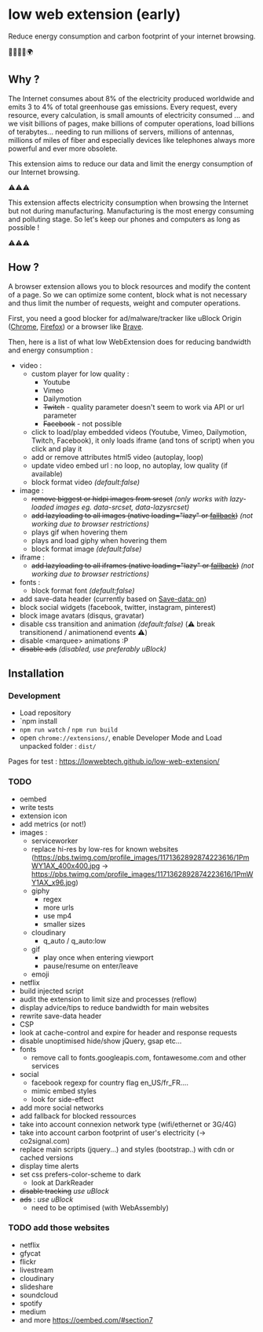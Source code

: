 # low web extension (early)

Reduce energy consumption and carbon footprint of your internet browsing.

:green_heart::herb::deciduous_tree::evergreen_tree::earth_africa:


## Why ?

The Internet consumes about 8% of the electricity produced worldwide and emits 3 to 4% of total greenhouse gas emissions. Every request, every resource, every calculation, is small amounts of electricity consumed ... and we visit billions of pages, make billions of computer operations, load billions of terabytes... needing to run millions of servers, millions of antennas, millions of miles of fiber and especially devices like telephones always more powerful and ever more obsolete.

This extension aims to reduce our data and limit the energy consumption of our Internet browsing.

:warning::warning::warning: 

This extension affects electricity consumption when browsing the Internet but not during manufacturing. Manufacturing is the most energy consuming and polluting stage. So let's keep our phones and computers as long as possible !

:warning::warning::warning:


## How ?

A browser extension allows you to block resources and modify the content of a page. So we can optimize some content, block what is not necessary and thus limit the number of requests, weight and computer operations.

First, you need a good blocker for ad/malware/tracker like uBlock Origin ([Chrome](https://chrome.google.com/webstore/detail/ublock-origin/cjpalhdlnbpafiamejdnhcphjbkeiagm), [Firefox](https://addons.mozilla.org/fr/firefox/addon/ublock-origin/)) or a browser like [Brave](https://brave.com/). 

Then, here is a list of what low WebExtension does for reducing bandwidth and energy consumption :
- video :
    + custom player for low quality : 
        * Youtube
        * Vimeo
        * Dailymotion
        * ~~Twitch~~ - quality parameter doesn't seem to work via API or url parameter
        * ~~Facebook~~ - not possible
    + click to load/play embedded videos (Youtube, Vimeo, Dailymotion, Twitch, Facebook), it only loads iframe (and tons of script) when you click and play it
    + add or remove attributes html5 video (autoplay, loop)
    + update video embed url : no loop, no autoplay, low quality (if available)
    + block format video *(default:false)*
- image : 
    + ~~remove biggest or hidpi images from srcset~~ *(only works with lazy-loaded images eg. data-srcset, data-lazysrcset)*
    + ~~add lazyloading to all images (native loading="lazy" or [fallback](https://github.com/verlok/lazyload))~~ *(not working due to browser restrictions)*
    + plays gif when hovering them
    + plays and load giphy when hovering them
    + block format image *(default:false)*
- iframe :
    + ~~add lazyloading to all iframes (native loading="lazy" or [fallback](https://github.com/verlok/lazyload))~~ *(not working due to browser restrictions)*
- fonts : 
    + block format font *(default:false)*
- add save-data header (currently based on [Save-data: on](https://chrome.google.com/webstore/detail/save-data-on/nholpkfnmjbinlhcfihkhiehdaohlibg))
- block social widgets (facebook, twitter, instagram, pinterest)
- block image avatars (disqus, gravatar)
- disable css transition and animation *(default:false)* (:warning: break transitionend / animationend events :warning:)
- disable &lt;marquee&gt; animations :P
- ~~disable ads~~ *(disabled, use preferably uBlock)*


## Installation

### Development

- Load repository
- `npm install
- `npm run watch` / `npm run build`
- open `chrome://extensions/`, enable Developer Mode and Load unpacked folder : `dist/`

Pages for test : 
https://lowwebtech.github.io/low-web-extension/



### TODO
- oembed
- write tests
- extension icon
- add metrics (or not!)
- images :
    + serviceworker
    + replace hi-res by low-res for known websites (https://pbs.twimg.com/profile_images/1171362892874223616/1PmWY1AX_400x400.jpg -> https://pbs.twimg.com/profile_images/1171362892874223616/1PmWY1AX_x96.jpg)
    + giphy
        * regex
        * more urls
        * use mp4
        * smaller sizes
    + cloudinary
        * q_auto / q_auto:low
    + gif
        * play once when entering viewport
        * pause/resume on enter/leave
    + emoji
- netflix
- build injected script 
- audit the extension to limit size and processes (reflow)
- display advice/tips to reduce bandwidth for main websites
- rewrite save-data header
- CSP
- look at cache-control and expire for header and response requests
- disable unoptimised hide/show jQuery, gsap etc...
- fonts
    + remove call to fonts.googleapis.com, fontawesome.com and other services
- social
    + facebook regexp for country flag en_US/fr_FR....
    + mimic embed styles
    + look for side-effect
- add more social networks
- add fallback for blocked ressources
- take into account connexion network type (wifi/ethernet or 3G/4G)
- take into account carbon footprint of user's electricity (-> co2signal.com)
- replace main scripts (jquery...) and styles (bootstrap..) with cdn or cached versions
- display time alerts
- set css prefers-color-scheme to dark
    + look at DarkReader
- ~~disable tracking~~ *use uBlock*
- ~~ads~~ : *use uBlock*
    + need to be optimised (with WebAssembly)

### TODO add those websites
- netflix
- gfycat
- flickr 
- livestream
- cloudinary
- slideshare
- soundcloud
- spotify
- medium
- and more https://oembed.com/#section7